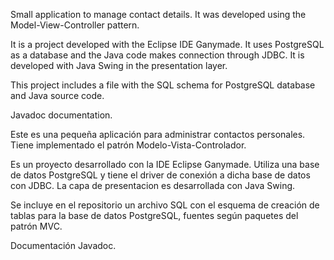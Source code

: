 Small application to manage contact details. It was developed using the Model-View-Controller pattern.

It is a project developed with the Eclipse IDE Ganymade. It uses PostgreSQL as a database and the Java code makes connection through JDBC. It is developed with Java Swing in the presentation layer.

This project includes a file with the SQL schema for PostgreSQL database and Java source code.

Javadoc documentation.



Este es una pequeña aplicación para administrar contactos personales. Tiene implementado el patrón Modelo-Vista-Controlador.

Es un proyecto desarrollado con la IDE Eclipse Ganymade. Utiliza una base de datos PostgreSQL y tiene el driver de conexión a dicha base de datos con JDBC. La capa de presentacion es desarrollada con Java Swing.

Se incluye en el repositorio un archivo SQL con el esquema de creación de tablas para la base de datos PostgreSQL, fuentes según paquetes del patrón MVC.

Documentación Javadoc.
